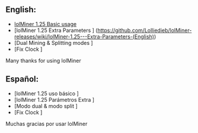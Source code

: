 ## English:
* [lolMiner 1.25 Basic usage ](https://github.com/Lolliedieb/lolMiner-releases/releases/tag/1.17)
* [lolMiner 1.25 Extra Parameters ] (https://github.com/Lolliedieb/lolMiner-releases/wiki/lolMiner-1.25---Extra-Parameters-(English))
* [Dual Mining & Splitting modes ]
* [Fix Clock ]

Many thanks for using lolMiner

## Español:
* [lolMiner 1.25 uso básico ] 
* [lolMiner 1.25 Parámetros Extra ]
* [Modo dual & modo split ]
* [Fix Clock ]

Muchas gracias por usar lolMiner

